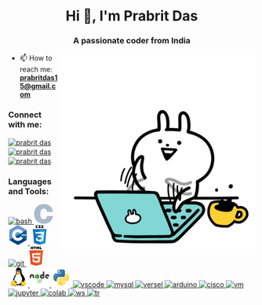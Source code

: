 <h1 align="center">Hi 👋, I'm Prabrit Das</h1>
<h3 align="center">A passionate coder from India</h3>
<img align="right" alt="coding" width="400" src="https://github.com/Prabrit/Prabrit/blob/main/Notion%20Gif.gif">

- 📫 How to reach me: **prabritdas15@gmail.com**

<h3 align="left">Connect with me:</h3>
<p align="left">
<a href="https://www.linkedin.com/in/prabrit-das-038686262" target="blank"><img align="center" src="https://raw.githubusercontent.com/rahuldkjain/github-profile-readme-generator/master/src/images/icons/Social/linked-in-alt.svg" alt="prabrit das" height="30" width="40" /></a>
<a href="https://www.hackerrank.com/prabritdas15" target="blank"><img align="center" src="https://raw.githubusercontent.com/rahuldkjain/github-profile-readme-generator/master/src/images/icons/Social/hackerrank.svg" alt="prabrit das" height="30" width="40" /></a>
<a href="https://leetcode.com/u/Prabrit/" target="blank"><img align="center" src="https://upload.wikimedia.org/wikipedia/commons/8/8e/LeetCode_Logo_1.png?20190719232508" alt="prabrit das" height="30" width="40" /></a>


</p>

<h3 align="left">Languages and Tools:</h3>
<p align="left"> <a href="https://www.gnu.org/software/bash/" target="_blank" rel="noreferrer"> <img src="https://www.vectorlogo.zone/logos/gnu_bash/gnu_bash-icon.svg" alt="bash" width="40" height="40"/> </a> <a href="https://www.cprogramming.com/" target="_blank" rel="noreferrer"> <img src="https://raw.githubusercontent.com/devicons/devicon/master/icons/c/c-original.svg" alt="c" width="40" height="40"/> </a> <a href="https://www.w3schools.com/cpp/" target="_blank" rel="noreferrer"> <img src="https://raw.githubusercontent.com/devicons/devicon/master/icons/cplusplus/cplusplus-original.svg" alt="cplusplus" width="40" height="40"/> </a> <a href="https://www.w3schools.com/css/" target="_blank" rel="noreferrer"> <img src="https://raw.githubusercontent.com/devicons/devicon/master/icons/css3/css3-original-wordmark.svg" alt="css3" width="40" height="40"/> </a> <a href="https://git-scm.com/" target="_blank" rel="noreferrer"> <img src="https://www.vectorlogo.zone/logos/git-scm/git-scm-icon.svg" alt="git" width="40" height="40"/> </a> <a href="https://www.w3.org/html/" target="_blank" rel="noreferrer"> <img src="https://raw.githubusercontent.com/devicons/devicon/master/icons/html5/html5-original-wordmark.svg" alt="html5" width="40" height="40"/> </a> <a href="https://www.linux.org/" target="_blank" rel="noreferrer"> <img src="https://raw.githubusercontent.com/devicons/devicon/master/icons/linux/linux-original.svg" alt="linux" width="40" height="40"/> </a> <a href="https://nodejs.org" target="_blank" rel="noreferrer"> <img src="https://raw.githubusercontent.com/devicons/devicon/master/icons/nodejs/nodejs-original-wordmark.svg" alt="nodejs" width="40" height="40"/> </a> <a href="https://www.python.org" target="_blank" rel="noreferrer"> <img src="https://raw.githubusercontent.com/devicons/devicon/master/icons/python/python-original.svg" alt="python" width="40" height="40"/> </a> <a href="https://code.visualstudio.com/" target="_blank" rel="noreferrer"> <img src="https://www.vectorlogo.zone/logos/visualstudio_code/visualstudio_code-icon.svg" alt="vscode" width="40" height="40"/> </a> 
<a href="https://www.mysql.com/" target="_blank" rel="noreferrer"> <img src="https://www.vectorlogo.zone/logos/mysql/mysql-icon.svg" alt="mysql" width="40" height="40"/> </a>
<a href="https://www.vercel.com/" target="_blank" rel="noreferrer"> <img src="https://www.vectorlogo.zone/logos/vercel/vercel-icon.svg" alt="versel" width="40" height="40"/> </a>
<a href="https://www.arduino.com/" target="_blank" rel="noreferrer"> <img src="https://www.vectorlogo.zone/logos/arduino/arduino-icon.svg" alt="arduino" width="40" height="40"/> </a>
<a href="https://www.cisco.com/" target="_blank" rel="noreferrer"> <img src="https://www.vectorlogo.zone/logos/cisco/cisco-icon.svg" alt="cisco" width="40" height="40"/> </a>
<a href="https://www.virtualbox.com/" target="_blank" rel="noreferrer"> <img src="https://www.vectorlogo.zone/logos/virtualbox/virtualbox-icon.svg" alt="vm" width="40" height="40"/> </a>
<a href="https://jupyter.org/" target="_blank" rel="noreferrer"> <img src="https://www.vectorlogo.zone/logos/jupyter/jupyter-icon.svg" alt="jupyter" width="40" height="40"/> </a>
<a href="https://colab.research.google.com/" target="_blank" rel="noreferrer"> <img src="https://raw.githubusercontent.com/pheralb/svgl/12a2fd8f19a94cec981716eb09586f3c76af0e92/static/library/Google_Colaboratory.svg" alt="colab" width="40" height="40"/> </a>
<a href="https://www.wireshark.com/" target="_blank" rel="noreferrer"> <img src="https://www.vectorlogo.zone/logos/wireshark/wireshark-icon.svg" alt="ws" width="40" height="40"/> </a>
<a href="https://www.tensorflow.com/" target="_blank" rel="noreferrer"> <img src="https://www.vectorlogo.zone/logos/tensorflow/tensorflow-icon.svg" alt="tr" width="40" height="40"/> </a>
</p>
